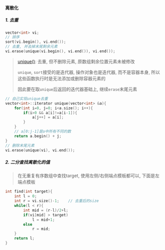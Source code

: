 #### 离散化

##### 1. 去重
```CPP
vector<int> vi;
// 排序
sort(vi.begin(), vi.end());
// 去重, 并去掉末尾剩余元素
vi.erase(unique(vi.begin(), vi.end()), vi.end());
```

> [unique()](https://blog.csdn.net/hhmy77/article/details/82902389): 去重, 但不删除元素, 原数组剩余位置元素未被修改
> 
> `unique`, `sort`接受的是迭代器, 操作对象也是迭代器, 而不是容器本身, 所以这些函数执行时是无法添加或删除容器元素的
> 
> 因此要在取`unique`后返回的迭代器基础上, 继续`erase`末尾元素
```CPP
// 自己实现unique去重
vector<int>::iterator unique(vector<int> &a){
    for(int i=0, j=0; i<a.size(); i++){
        if(i>0 && a[i]!=a[i-1]){
            a[j++] = a[i];
        }
    }
    // a[0:j-1]是a中所有不同的数
    return a.begin() + j;
}
// 删除末尾元素
vi.erase(unique(vi), vi.end());
```

##### 2. 二分查找离散化的值
> 在无重复有序数组中查找target, 使用左侧/右侧端点模板都可以, 下面是左端点模板
```CPP
int find(int target){
    int l = 0;
    int r = vi.size()-1;    // 去重后的size
    while(l < r){
        int mid = (r-l)/2+l;
        if(vi[mid] > target)
            l = mid+1;
        else
            r = mid;
    }
    return l;
}
```